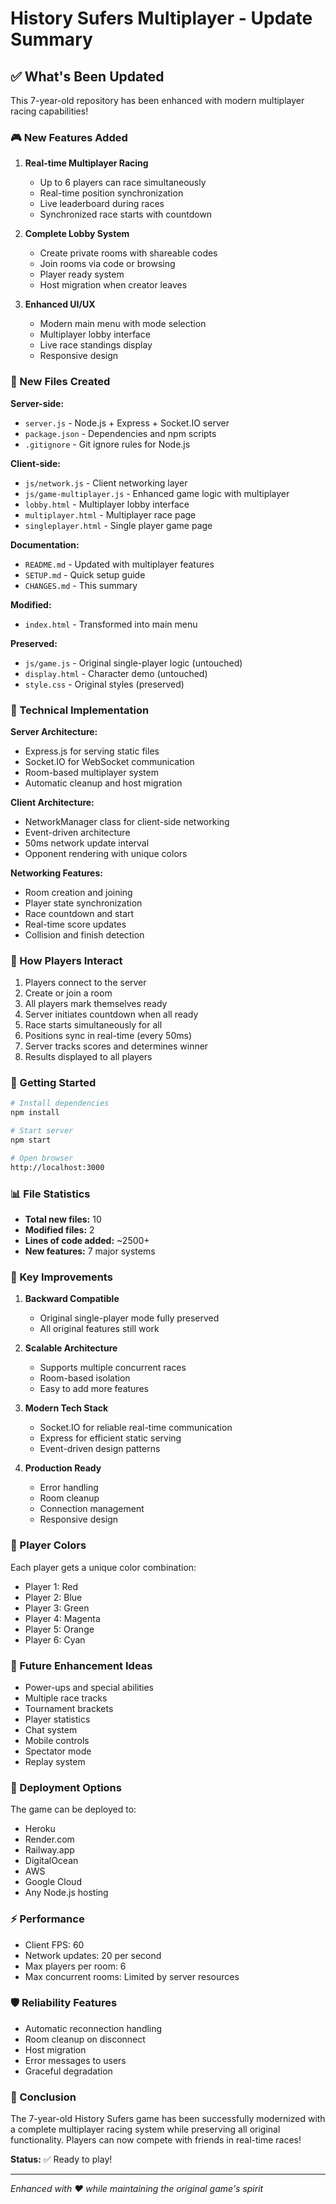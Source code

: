 # History Sufers Multiplayer - Update Summary

## ✅ What's Been Updated

This 7-year-old repository has been enhanced with modern multiplayer racing capabilities!

### 🎮 New Features Added

1. **Real-time Multiplayer Racing**

   - Up to 6 players can race simultaneously
   - Real-time position synchronization
   - Live leaderboard during races
   - Synchronized race starts with countdown

2. **Complete Lobby System**

   - Create private rooms with shareable codes
   - Join rooms via code or browsing
   - Player ready system
   - Host migration when creator leaves

3. **Enhanced UI/UX**
   - Modern main menu with mode selection
   - Multiplayer lobby interface
   - Live race standings display
   - Responsive design

### 📁 New Files Created

**Server-side:**

- `server.js` - Node.js + Express + Socket.IO server
- `package.json` - Dependencies and npm scripts
- `.gitignore` - Git ignore rules for Node.js

**Client-side:**

- `js/network.js` - Client networking layer
- `js/game-multiplayer.js` - Enhanced game logic with multiplayer
- `lobby.html` - Multiplayer lobby interface
- `multiplayer.html` - Multiplayer race page
- `singleplayer.html` - Single player game page

**Documentation:**

- `README.md` - Updated with multiplayer features
- `SETUP.md` - Quick setup guide
- `CHANGES.md` - This summary

**Modified:**

- `index.html` - Transformed into main menu

**Preserved:**

- `js/game.js` - Original single-player logic (untouched)
- `display.html` - Character demo (untouched)
- `style.css` - Original styles (preserved)

### 🔧 Technical Implementation

**Server Architecture:**

- Express.js for serving static files
- Socket.IO for WebSocket communication
- Room-based multiplayer system
- Automatic cleanup and host migration

**Client Architecture:**

- NetworkManager class for client-side networking
- Event-driven architecture
- 50ms network update interval
- Opponent rendering with unique colors

**Networking Features:**

- Room creation and joining
- Player state synchronization
- Race countdown and start
- Real-time score updates
- Collision and finish detection

### 🎯 How Players Interact

1. Players connect to the server
2. Create or join a room
3. All players mark themselves ready
4. Server initiates countdown when all ready
5. Race starts simultaneously for all
6. Positions sync in real-time (every 50ms)
7. Server tracks scores and determines winner
8. Results displayed to all players

### 🚀 Getting Started

```bash
# Install dependencies
npm install

# Start server
npm start

# Open browser
http://localhost:3000
```

### 📊 File Statistics

- **Total new files:** 10
- **Modified files:** 2
- **Lines of code added:** ~2500+
- **New features:** 7 major systems

### 🌟 Key Improvements

1. **Backward Compatible**

   - Original single-player mode fully preserved
   - All original features still work

2. **Scalable Architecture**

   - Supports multiple concurrent races
   - Room-based isolation
   - Easy to add more features

3. **Modern Tech Stack**

   - Socket.IO for reliable real-time communication
   - Express for efficient static serving
   - Event-driven design patterns

4. **Production Ready**
   - Error handling
   - Room cleanup
   - Connection management
   - Responsive design

### 🎨 Player Colors

Each player gets a unique color combination:

- Player 1: Red
- Player 2: Blue
- Player 3: Green
- Player 4: Magenta
- Player 5: Orange
- Player 6: Cyan

### 🔮 Future Enhancement Ideas

- Power-ups and special abilities
- Multiple race tracks
- Tournament brackets
- Player statistics
- Chat system
- Mobile controls
- Spectator mode
- Replay system

### 📝 Deployment Options

The game can be deployed to:

- Heroku
- Render.com
- Railway.app
- DigitalOcean
- AWS
- Google Cloud
- Any Node.js hosting

### ⚡ Performance

- Client FPS: 60
- Network updates: 20 per second
- Max players per room: 6
- Max concurrent rooms: Limited by server resources

### 🛡️ Reliability Features

- Automatic reconnection handling
- Room cleanup on disconnect
- Host migration
- Error messages to users
- Graceful degradation

### 🎉 Conclusion

The 7-year-old History Sufers game has been successfully modernized with a complete multiplayer racing system while preserving all original functionality. Players can now compete with friends in real-time races!

**Status:** ✅ Ready to play!

---

_Enhanced with ❤️ while maintaining the original game's spirit_
